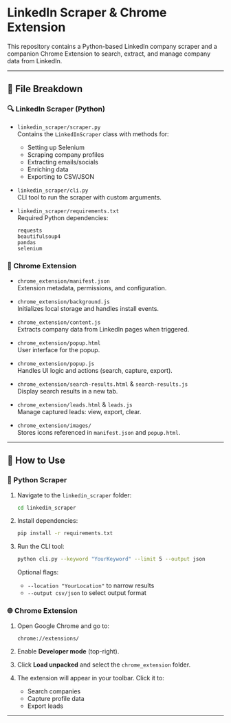 # LinkedIn Scraper & Chrome Extension

This repository contains a Python-based LinkedIn company scraper and a companion Chrome Extension to search, extract, and manage company data from LinkedIn.

---

## 📁 File Breakdown

### 🔍 LinkedIn Scraper (Python)

- `linkedin_scraper/scraper.py`  
  Contains the `LinkedInScraper` class with methods for:
  - Setting up Selenium
  - Scraping company profiles
  - Extracting emails/socials
  - Enriching data
  - Exporting to CSV/JSON

- `linkedin_scraper/cli.py`  
  CLI tool to run the scraper with custom arguments.

- `linkedin_scraper/requirements.txt`  
  Required Python dependencies:
  ```text
  requests
  beautifulsoup4
  pandas
  selenium
  ```

### 🧩 Chrome Extension

- `chrome_extension/manifest.json`  
  Extension metadata, permissions, and configuration.

- `chrome_extension/background.js`  
  Initializes local storage and handles install events.

- `chrome_extension/content.js`  
  Extracts company data from LinkedIn pages when triggered.

- `chrome_extension/popup.html`  
  User interface for the popup.

- `chrome_extension/popup.js`  
  Handles UI logic and actions (search, capture, export).

- `chrome_extension/search-results.html` & `search-results.js`  
  Display search results in a new tab.

- `chrome_extension/leads.html` & `leads.js`  
  Manage captured leads: view, export, clear.

- `chrome_extension/images/`  
  Stores icons referenced in `manifest.json` and `popup.html`.

---

## 🚀 How to Use

### 🔧 Python Scraper

1. Navigate to the `linkedin_scraper` folder:
   ```bash
   cd linkedin_scraper
   ```

2. Install dependencies:
   ```bash
   pip install -r requirements.txt
   ```

3. Run the CLI tool:
   ```bash
   python cli.py --keyword "YourKeyword" --limit 5 --output json
   ```

   Optional flags:
   - `--location "YourLocation"` to narrow results
   - `--output csv/json` to select output format

### 🌐 Chrome Extension

1. Open Google Chrome and go to:
   ```
   chrome://extensions/
   ```

2. Enable **Developer mode** (top-right).

3. Click **Load unpacked** and select the `chrome_extension` folder.

4. The extension will appear in your toolbar. Click it to:
   - Search companies
   - Capture profile data
   - Export leads

---
